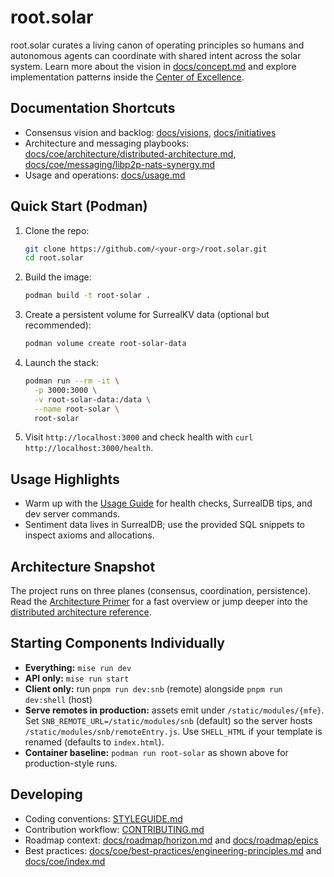 # root.solar

root.solar curates a living canon of operating principles so humans and autonomous agents can coordinate with shared intent across the solar system. Learn more about the vision in [docs/concept.md](docs/concept.md) and explore implementation patterns inside the [Center of Excellence](docs/coe/index.md).

## Documentation Shortcuts
- Consensus vision and backlog: [docs/visions](docs/visions), [docs/initiatives](docs/initiatives)
- Architecture and messaging playbooks: [docs/coe/architecture/distributed-architecture.md](docs/coe/architecture/distributed-architecture.md), [docs/coe/messaging/libp2p-nats-synergy.md](docs/coe/messaging/libp2p-nats-synergy.md)
- Usage and operations: [docs/usage.md](docs/usage.md)

## Quick Start (Podman)
1. Clone the repo:
   ```bash
   git clone https://github.com/<your-org>/root.solar.git
   cd root.solar
   ```
2. Build the image:
   ```bash
   podman build -t root-solar .
   ```
3. Create a persistent volume for SurrealKV data (optional but recommended):
   ```bash
   podman volume create root-solar-data
   ```
4. Launch the stack:
   ```bash
   podman run --rm -it \
     -p 3000:3000 \
     -v root-solar-data:/data \
     --name root-solar \
     root-solar
   ```
5. Visit `http://localhost:3000` and check health with `curl http://localhost:3000/health`.

## Usage Highlights
- Warm up with the [Usage Guide](docs/usage.md) for health checks, SurrealDB tips, and dev server commands.
- Sentiment data lives in SurrealDB; use the provided SQL snippets to inspect axioms and allocations.

## Architecture Snapshot
The project runs on three planes (consensus, coordination, persistence). Read the [Architecture Primer](docs/architecture.md) for a fast overview or jump deeper into the [distributed architecture reference](docs/coe/architecture/distributed-architecture.md).

## Starting Components Individually
- **Everything:** `mise run dev`
- **API only:** `mise run start`
- **Client only:** run `pnpm run dev:snb` (remote) alongside `pnpm run dev:shell` (host)
- **Serve remotes in production:** assets emit under `/static/modules/{mfe}`. Set `SNB_REMOTE_URL=/static/modules/snb` (default) so the server hosts `/static/modules/snb/remoteEntry.js`. Use `SHELL_HTML` if your template is renamed (defaults to `index.html`).
- **Container baseline:** `podman run root-solar` as shown above for production-style runs.

## Developing
- Coding conventions: [STYLEGUIDE.md](STYLEGUIDE.md)
- Contribution workflow: [CONTRIBUTING.md](CONTRIBUTING.md)
- Roadmap context: [docs/roadmap/horizon.md](docs/roadmap/horizon.md) and [docs/roadmap/epics](docs/roadmap/epics)
- Best practices: [docs/coe/best-practices/engineering-principles.md](docs/coe/best-practices/engineering-principles.md) and [docs/coe/index.md](docs/coe/index.md)
